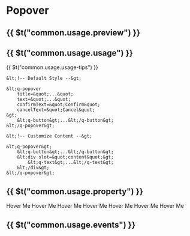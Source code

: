 # Popover

## {{ $t("common.usage.preview") }}

<example></example>

## {{ $t("common.usage.usage") }}

{{ $t("common.usage.usage-tips") }}

```
&lt;!-- Default Style --&gt;

&lt;q-popover
    title=&quot;...&quot;
    text=&quot;...&quot;
    confirmText=&quot;Confirm&quot;
    cancelText=&quot;Cancel&quot;
&gt;
    &lt;q-button&gt;...&lt;/q-button&gt;
&lt;/q-popover&gt;

&lt;!-- Customize Content --&gt;

&lt;q-popover&gt;
    &lt;q-button&gt;...&lt;/q-button&gt;
    &lt;div slot=&quot;content&quot;&gt;
        &lt;q-text&gt;...&lt;/q-text&gt;
    &lt;/div&gt;
&lt;/q-popover&gt;
```

## {{ $t("common.usage.property") }}

<property-block>
    <property-item
        name="mode"
        definition="Activation mode"
        defaults="hover"
        :values="['none', 'click', 'hover']"
    >
        <q-popover text="Hover pop-up mode">
            <q-button>Hover Me</q-button>
        </q-popover>
    </property-item>
    <property-item
        name="open"
        definition="Whether to open (v-model)"
        defaults="false"
        values="Boolean"
    >
    </property-item>
    <property-item
        name="position"
        definition="Popup position"
        defaults="top"
        :values="['top-left', 'top', 'top-right', 'bottom-left', 'bottom', 'bottom-right', 'left-top', 'left', 'left-bottom', 'right-top', 'right', 'right-bottom']"
    >
        <q-popover text="Pop up left" position="left">
            <q-button>Hover Me</q-button>
        </q-popover>
    </property-item>
    <property-item
        name="width"
        definition="The width of the pop-up box rendered using the built-in style"
        defaults="100px"
        values="String"
    >
    </property-item>
    <property-item
        name="title"
        definition="Set the title of the built-in style of the pop-up box"
        values="String"
    >
        <q-popover title="Popup Title">
            <q-button>Hover Me</q-button>
        </q-popover>
    </property-item>
    <property-item
        name="text"
        definition="Set the text content of the built-in style of the pop-up box"
        values="String"
    >
        <q-popover text="Popup text content">
            <q-button>Hover Me</q-button>
        </q-popover>
    </property-item>
    <property-item
        name="textAlign"
        definition="Set the text content of the built-in style of the pop-up box"
        values="String"
    >
        <q-popover text="Popup text content">
            <q-button>Hover Me</q-button>
        </q-popover>
    </property-item>
    <property-item
        name="confirmText"
        definition="Set the confirm button text of the built-in style of the pop-up box"
        values="String"
    >
        <q-popover title="Popover" confirmText="Confirm">
            <q-button>Hover Me</q-button>
        </q-popover>
    </property-item>
    <property-item
        name="cancelText"
        definition="Set the cancel button text of the built-in style of the pop-up box"
        values="String"
    >
        <q-popover title="Popover" cancelText="Cancel">
            <q-button>Hover Me</q-button>
        </q-popover>
    </property-item>
</property-block>

## {{ $t("common.usage.events") }}

<event-block>
    <event-item
        name="confirm"
        definition="Confirm button was clicked"
    ></event-item>
    <event-item
        name="cancel"
        definition="Cancel button was clicked"
    ></event-item>
</event-block>